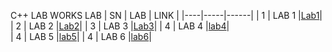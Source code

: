 C++ LAB WORKS
LAB
| SN | LAB | LINK |
|----|-----|------|
| 1  | LAB 1 |[Lab1](./lab1)|
| 2  | LAB 2 |[Lab2](./lab2)|
| 3  | LAB 3 |[Lab3](./lab3-1)|
| 4  | LAB 4 |[lab4](./lab3-2)|  
| 4  | LAB 5 |[lab5](./lab5)| 
| 4  | LAB 6 |[lab6]()| 
